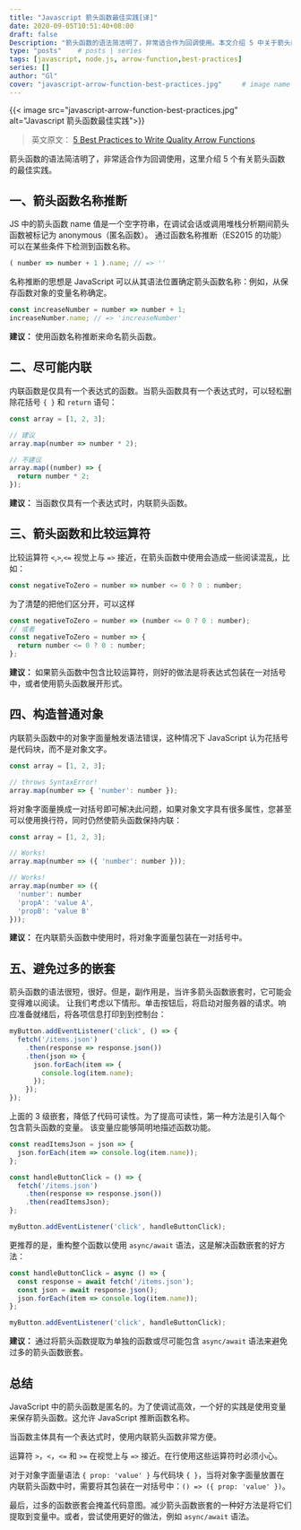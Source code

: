 ```yaml
---
title: "Javascript 箭头函数最佳实践[译]"
date: 2020-09-05T10:51:40+08:00
draft: false
Description: "箭头函数的语法简洁明了，非常适合作为回调使用。本文介绍 5 中关于箭头函数的最佳实践。"
type: "posts"    # posts | series
tags: [javascript, node.js, arrow-function,best-practices]
series: []
author: "Gl"
cover: "javascript-arrow-function-best-practices.jpg"     # image name
---
```


{{< image src="javascript-arrow-function-best-practices.jpg" alt="Javascript 箭头函数最佳实践">}}

> 英文原文： [5 Best Practices to Write Quality Arrow Functions](https://dmitripavlutin.com/javascript-arrow-functions-best-practices/)

箭头函数的语法简洁明了，非常适合作为回调使用，这里介绍 5 个有关箭头函数的最佳实践。

## 一、箭头函数名称推断

JS 中的箭头函数 name 值是一个空字符串，在调试会话或调用堆栈分析期间箭头函数被标记为 anonymous（匿名函数）。
通过函数名称推断（ES2015 的功能）可以在某些条件下检测到函数名称。

```javascript
( number => number + 1 ).name; // => ''
```

名称推断的思想是 JavaScript 可以从其语法位置确定箭头函数名称：例如，从保存函数对象的变量名称确定。

```javascript
const increaseNumber = number => number + 1;
increaseNumber.name; // => 'increaseNumber'
```

**建议：** 使用函数名称推断来命名箭头函数。

## 二、尽可能内联

内联函数是仅具有一个表达式的函数。当箭头函数具有一个表达式时，可以轻松删除花括号 `{ }` 和 `return` 语句：

```javascript
const array = [1, 2, 3];

// 建议
array.map(number => number * 2);

// 不建议
array.map((number) => {
  return number * 2;
});
```

**建议：** 当函数仅具有一个表达式时，内联箭头函数。

## 三、箭头函数和比较运算符

比较运算符 `<`,`>`,`<=` 视觉上与 `=>` 接近，在箭头函数中使用会造成一些阅读混乱，比如：

```javascript
const negativeToZero = number => number <= 0 ? 0 : number;
```

为了清楚的把他们区分开，可以这样

```javascript
const negativeToZero = number => (number <= 0 ? 0 : number);
// 或者
const negativeToZero = number => {
  return number <= 0 ? 0 : number;
};
```

**建议：** 如果箭头函数中包含比较运算符，则好的做法是将表达式包装在一对括号中，或者使用箭头函数展开形式。

## 四、构造普通对象

内联箭头函数中的对象字面量触发语法错误，这种情况下 JavaScript 认为花括号是代码块，而不是对象文字。

```javascript
const array = [1, 2, 3];

// throws SyntaxError!
array.map(number => { 'number': number });
```

将对象字面量换成一对括号即可解决此问题，如果对象文字具有很多属性，您甚至可以使用换行符，同时仍然使箭头函数保持内联：

```javascript
const array = [1, 2, 3];

// Works!
array.map(number => ({ 'number': number }));

// Works!
array.map(number => ({
  'number': number
  'propA': 'value A',
  'propB': 'value B'
}));
```

**建议：** 在内联箭头函数中使用时，将对象字面量包装在一对括号中。

## 五、避免过多的嵌套

箭头函数的语法很短，很好。但是，副作用是，当许多箭头函数嵌套时，它可能会变得难以阅读。
让我们考虑以下情形。单击按钮后，将启动对服务器的请求。响应准备就绪后，将各项信息打印到到控制台：

```javascript
myButton.addEventListener('click', () => {
  fetch('/items.json')
    .then(response => response.json())
    .then(json => {
      json.forEach(item => {
        console.log(item.name);
      });
    });
});
```

上面的 3 级嵌套，降低了代码可读性。为了提高可读性，第一种方法是引入每个包含箭头函数的变量。
该变量应能够简明地描述函数功能。

```javascript
const readItemsJson = json => {
  json.forEach(item => console.log(item.name));
};

const handleButtonClick = () => {
  fetch('/items.json')
    .then(response => response.json())
    .then(readItemsJson);
};

myButton.addEventListener('click', handleButtonClick);
```

更推荐的是，重构整个函数以使用 `async/await` 语法，这是解决函数嵌套的好方法：

```javascript
const handleButtonClick = async () => {
  const response = await fetch('/items.json');
  const json = await response.json();
  json.forEach(item => console.log(item.name));
};

myButton.addEventListener('click', handleButtonClick);
```

**建议：** 通过将箭头函数提取为单独的函数或尽可能包含 `async/await` 语法来避免过多的箭头函数嵌套。

## 总结

JavaScript 中的箭头函数是匿名的。为了使调试高效，一个好的实践是使用变量来保存箭头函数。这允许 JavaScript 推断函数名称。

当函数主体具有一个表达式时，使用内联箭头函数非常方便。

运算符 `>`，`<`，`<=` 和 `>=` 在视觉上与 `=>` 接近。在行使用这些运算符时必须小心。

对于对象字面量语法 `{ prop: 'value' }` 与代码块 `{ }`，当将对象字面量放置在内联箭头函数中时，需要将其包装在一对括号中：`() => ({ prop: 'value' })`。

最后，过多的函数嵌套会掩盖代码意图。减少箭头函数嵌套的一种好方法是将它们提取到变量中。或者，尝试使用更好的做法，例如 `async/await` 语法。
